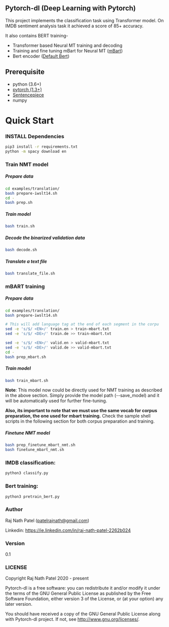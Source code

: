 ## Pytorch-dl (Deep Learning with Pytorch)
This project implements the classification task using Transformer model. On IMDB sentiment analysis task it achieved a score of 85+ accuracy.

It also contains BERT training- 
* Transformer based Neural MT training and decoding
* Training and fine tuning mBart for Neural MT ([mBart](https://arxiv.org/pdf/2001.08210.pdf))
* Bert encoder ([Default Bert](https://arxiv.org/pdf/1810.04805.pdf))

## Prerequisite
- python (3.6+)
- [pytorch (1.3+)](https://pytorch.org/get-started/locally/)
- [Sentencepiece](https://github.com/google/sentencepiece)
- numpy

# Quick Start
### INSTALL Dependencies
```bash
pip3 install -r requirements.txt
python -m spacy download en
```

### Train NMT model

##### Prepare data
```bash
cd examples/translation/
bash prepare-iwslt14.sh
cd -
bash prep.sh
```

##### Train model
```bash
bash train.sh
```
##### Decode the binarized validation data
```bash
bash decode.sh
```

##### Translate a text file
```bash
bash translate_file.sh
```

### mBART training
##### Prepare data
```bash
cd examples/translation/
bash prepare-iwslt14.sh

# This will add language tag at the end of each segment in the corpu
sed -e 's/$/ <EN>/' train.en > train-mbart.txt
sed -e 's/$/ <DE>/' train.de >> train-mbart.txt

sed -e 's/$/ <EN>/' valid.en > valid-mbart.txt
sed -e 's/$/ <DE>/' valid.de >> valid-mbart.txt
cd -
bash prep_mbart.sh
```

##### Train model
```bash
bash train_mbart.sh
```
**Note**: This model now could be directly used for NMT training as 
described in the above section. Simply provide the model path (--save_model) and it will 
be automatically used for further fine-tuning. 

**Also, its important to note that we must use the same vocab for corpus preparation, 
the one used for mbart training.** 
Check the sample shell scripts in the following section for both 
corpus preparation and training. 

##### Finetune NMT model
```bash
bash prep_finetune_mbart_nmt.sh
bash finetune_mbart_nmt.sh
```

### IMDB classification:
```bash
python3 classify.py
```

### Bert training:
```bash
python3 pretrain_bert.py
```

### Author
Raj Nath Patel (patelrajnath@gmail.com)

Linkedin: https://ie.linkedin.com/in/raj-nath-patel-2262b024

### Version
0.1

### LICENSE
Copyright Raj Nath Patel 2020 - present

Pytorch-dl is a free software: you can redistribute it and/or modify it under the terms of the GNU General Public 
License as published by the Free Software Foundation, either version 3 of the License, or (at your option) any 
later version.

You should have received a copy of the GNU General Public License along with Pytorch-dl project. 
If not, see http://www.gnu.org/licenses/.
